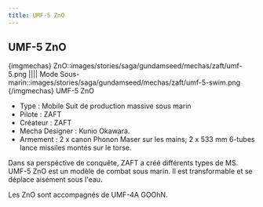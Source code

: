 ```yaml
---
title: UMF-5 ZnO
---
```


UMF-5 ZnO
---------

{imgmechas}
ZnO::images/stories/saga/gundamseed/mechas/zaft/umf-5.png
||||
Mode Sous-marin::images/stories/saga/gundamseed/mechas/zaft/umf-5-swim.png
{/imgmechas}
UMF-5 ZnO


- Type : Mobile Suit de production massive sous marin   
- Pilote : ZAFT   
- Créateur : ZAFT   
- Mecha Designer : Kunio Okawara.   
- Armement : 2 x canon Phonon Maser sur les mains; 2 x 533 mm 6-tubes lance missiles montés sur le torse.   
  
Dans sa perspéctive de conquête, ZAFT a créé différents types de MS.   
UMF-5 ZnO est un modèle de combat sous marin. Il est transformable et se déplace aisément sous l'eau.   
  
Les ZnO sont accompagnés de UMF-4A GOOhN.

